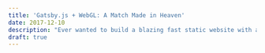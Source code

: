 ```yaml
---
title: 'Gatsby.js + WebGL: A Match Made in Heaven'
date: 2017-12-10
description: "Ever wanted to build a blazing fast static website with a WebGL component to it? Start here."
draft: true
---
```

